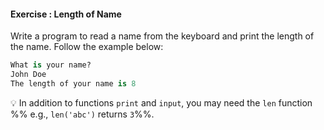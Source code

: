 #### Exercise : Length of Name

Write a program to read a name from the keyboard and print the length of the name. Follow the example below:
```python
What is your name?
John Doe
The length of your name is 8
```
:bulb: In addition to functions `print` and `input`, you may need the `len` function %%&nbsp;e.g., `len('abc')` returns `3`%%.